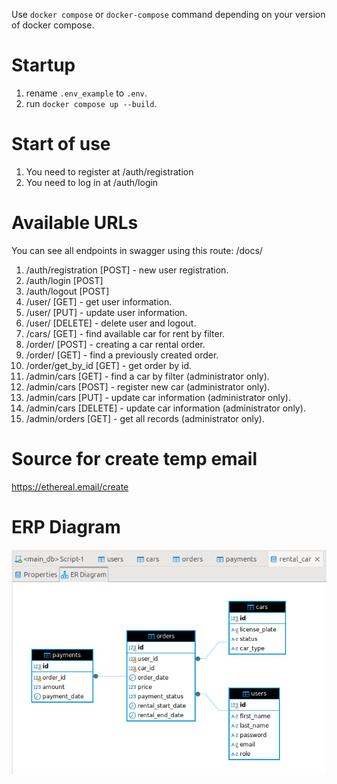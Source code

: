 Use ```docker compose``` or ```docker-compose``` command depending on your version of docker compose.

# Startup
1. rename ```.env_example``` to ```.env```.
2. run ```docker compose up --build```.

# Start of use
1. You need to register at /auth/registration
2. You need to log in at /auth/login


# Available URLs
You can see all endpoints in swagger using this route: /docs/

1. /auth/registration [POST] - new user registration.
2. /auth/login [POST]
3. /auth/logout [POST]
4. /user/ [GET] - get user information.
5. /user/ [PUT] - update user information.
6. /user/ [DELETE] - delete user and logout.
7. /cars/ [GET] - find available car for rent by filter.
8. /order/ [POST] - creating a car rental order.
9. /order/ [GET] - find a previously created order.
10. /order/get_by_id [GET] - get order by id.
11. /admin/cars [GET] - find a car by filter (administrator only).
12. /admin/cars [POST] - register new car (administrator only).
13. /admin/cars [PUT] - update car information (administrator only).
14. /admin/cars [DELETE] - update car information (administrator only).
15. /admin/orders [GET] - get all records (administrator only).


# Source for create temp email
https://ethereal.email/create

# ERP Diagram
![ERP_Diagram](app/static/erp_diagram.png)
